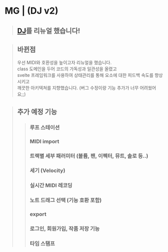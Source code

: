 ﻿# MG | (DJ v2)
> ## [DJ](https://github.com/zios0707/DJ)를 리뉴얼 했습니다!

> ## 바뀐점
> 우선 MIDI와 호환성을 높이고자 리뉴얼을 했습니다. \
> class 도메인을 두어 코드의 가독성과 일관성을 올렸고 \
> svelte 프레임워크를 사용하여 상태관리를 통해 요소에 대한 피드백 속도를 향상시키고 \
> 깨끗한 아키텍쳐를 지향했습니다. (버그 수정이랑 기능 추가가 너무 어려웠어요;;)

> ## 추가 예정 기능
> > ### 루프 스테이션
> > ### MIDI import
> > ### 트랙별 세부 패러미터 (볼륨, 팬, 이펙터, 뮤트, 솔로 등..)
> > ### 세기 (Velocity)
> > ### 실시간 MIDI 레코딩
> > ### 노트 드래그 선택 (기능 호환 포함)
> > ### export
> > ### 로그인, 회원가입, 작품 저장 기능
> > ### 타임 스탬프
